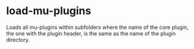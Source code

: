 # load-mu-plugins
Loads all mu-plugins within subfolders where the name of the core plugin, the one with the plugin header, is the same as the name of the plugin directory.
